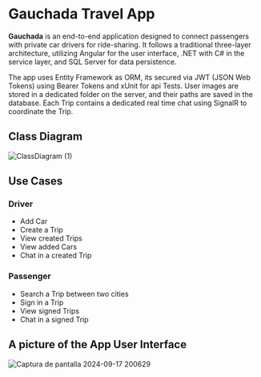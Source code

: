 # Gauchada Travel App

**Gauchada** is an end-to-end application designed to connect passengers with private car drivers for ride-sharing. It follows a traditional three-layer architecture, utilizing Angular for the user interface, .NET with C# in the service layer, and SQL Server for data persistence.

The app uses Entity Framework as ORM, its secured via JWT (JSON Web Tokens) using Bearer Tokens and xUnit for api Tests.
User images are stored in a dedicated folder on the server, and their paths are saved in the database.
Each Trip contains a dedicated real time chat using SignalR to coordinate the Trip.
## Class Diagram

![ClassDiagram (1)](https://github.com/user-attachments/assets/49055b3a-1cae-4e65-a3b4-dd474fc93431)


## Use Cases
### Driver
  - Add Car
  - Create a Trip
  - View created Trips
  - View added Cars
  - Chat in a created Trip

### Passenger
  - Search a Trip between two cities
  - Sign in a Trip
  - View signed Trips
  - Chat in a signed Trip

## A picture of the App User Interface

![Captura de pantalla 2024-09-17 200629](https://github.com/user-attachments/assets/be2ed04a-1f84-49ab-a97a-2c2a91eed4ee)
